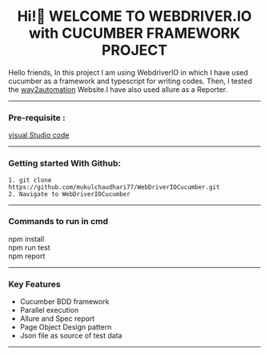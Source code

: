 <h1 align="center"> Hi!👋 WELCOME TO WEBDRIVER.IO with CUCUMBER FRAMEWORK PROJECT </h1>
<p align="left">


Hello friends, In this project I am using WebdriverIO in which I have used cucumber as a framework and typescript for writing codes. Then, I tested the [way2automation](https://www.way2automation.com/demo.html) Website.I have also used allure as a Reporter.

---
### Pre-requisite :
[visual Studio code](https://code.visualstudio.com/Download)
 
---

### Getting started With Github:

```
1. git clone https://github.com/mukulchaudhari77/WebDriverIOCucumber.git
2. Navigate to WebDriverIOCucumber
```
---

### Commands to run in cmd

npm install <br>
npm run test <br>
npm report

---

### Key Features
- Cucumber BDD framework
- Parallel execution
- Allure and Spec report
- Page Object Design pattern
- Json file as source of test data

---


